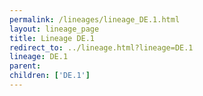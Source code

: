 ```yaml
---
permalink: /lineages/lineage_DE.1.html
layout: lineage_page
title: Lineage DE.1
redirect_to: ../lineage.html?lineage=DE.1
lineage: DE.1
parent: 
children: ['DE.1']
---
```

